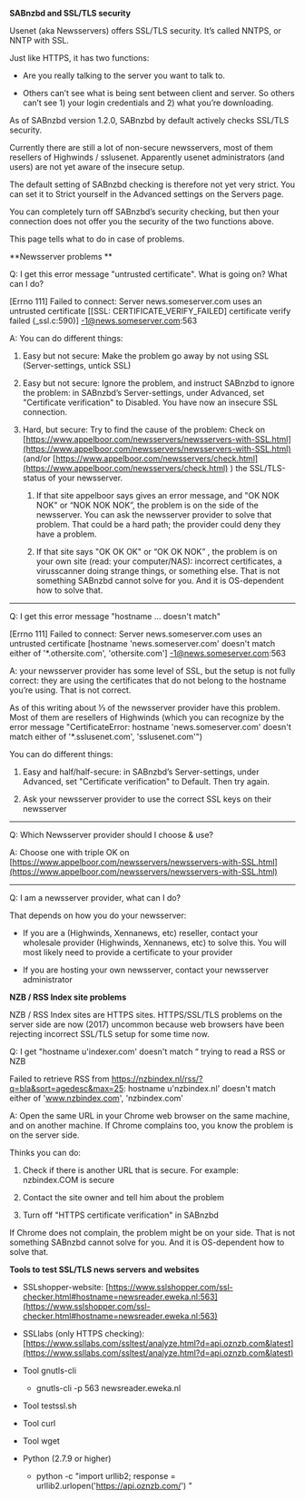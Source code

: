 **SABnzbd and SSL/TLS security**

Usenet (aka Newsservers) offers SSL/TLS security. It’s called NNTPS, or NNTP with SSL. 

Just like HTTPS, it has two functions:

* Are you really talking to the server you want to talk to.

* Others can’t see what is being sent between client and server. So others can’t see 1) your login credentials and 2) what you’re downloading.

As of SABnzbd version 1.2.0, SABnzbd by default actively checks SSL/TLS security. 

Currently there are still a lot of non-secure newsservers, most of them resellers of Highwinds / sslusenet. Apparently usenet administrators (and users) are not yet aware of the insecure setup.

The default setting of SABnzbd checking is therefore not yet very strict. You can set it to Strict yourself in the Advanced settings on the Servers page.

You can completely turn off SABnzbd’s security checking, but then your connection does not offer you the security of the two functions above.

This page tells what to do in case of problems.

**Newsserver problems **

Q: I get this error message "untrusted certificate". What is going on? What can I do?

[Errno 111] Failed to connect: Server news.someserver.com uses an untrusted certificate [[SSL: CERTIFICATE_VERIFY_FAILED] certificate verify failed (_ssl.c:590)] [-1@news.someserver.com](mailto:-1@news.someserver.com):563

A: You can do different things:

1. Easy but not secure: Make the problem go away by not using SSL (Server-settings, untick SSL)

2. Easy but not secure: Ignore the problem, and instruct SABnzbd to ignore the problem: in SABnzbd’s Server-settings, under Advanced, set "Certificate verification" to Disabled. You have now an insecure SSL connection.

3. Hard, but secure: Try to find the cause of the problem: Check on [https://www.appelboor.com/newsservers/newsservers-with-SSL.html](https://www.appelboor.com/newsservers/newsservers-with-SSL.html) (and/or [https://www.appelboor.com/newsservers/check.html](https://www.appelboor.com/newsservers/check.html) ) the SSL/TLS-status of your newsserver. 

    1. If that site appelboor says gives an error message, and "OK NOK NOK" or “NOK NOK NOK”, the problem is on the side of the newsserver. You can ask the newsserver provider to solve that problem. That could be a hard path; the provider could deny they have a problem. 

    2. If that site says "OK OK OK" or “OK OK NOK” , the problem is on your own site (read: your computer/NAS): incorrect certificates, a virusscanner doing strange things, or something else. That is not something SABnzbd cannot solve for you. And it is OS-dependent how to solve that.

* * *


Q: I get this error message "hostname … doesn't match"

[Errno 111] Failed to connect: Server news.someserver.com uses an untrusted certificate [hostname 'news.someserver.com' doesn't match either of '*.othersite.com', 'othersite.com'] -1@news.someserver.com:563

A: your newsserver provider has some level of SSL, but the setup is not fully correct: they are using the certificates that do not belong to the hostname you’re using. That is not correct.

As of this writing about ⅓ of the newsserver provider have this problem. Most of them are resellers of Highwinds (which you can recognize by the error message "CertificateError: hostname 'news.someserver.com' doesn't match either of '*.sslusenet.com', 'sslusenet.com'")

You can do different things:

1. Easy and half/half-secure: in SABnzbd’s Server-settings, under Advanced, set "Certificate verification" to Default. Then try again.

2. Ask your newsserver provider to use the correct SSL keys on their newsserver

* * *


Q: Which Newsserver provider should I choose & use?

A: Choose one with triple OK on [https://www.appelboor.com/newsservers/newsservers-with-SSL.html](https://www.appelboor.com/newsservers/newsservers-with-SSL.html)

* * *


Q: I am a newsserver provider, what can I do?

That depends on how you do your newsserver:

* If you are a (Highwinds, Xennanews, etc) reseller, contact your wholesale provider (Highwinds, Xennanews, etc) to solve this. You will most likely need to provide a certificate to your provider

* If you are hosting your own newsserver, contact your newsserver administrator

**NZB / RSS Index site problems**

NZB / RSS Index sites are HTTPS sites. HTTPS/SSL/TLS problems on the server side are now (2017) uncommon because web browsers have been rejecting incorrect SSL/TLS setup for some time now.

Q: I get "hostname u'indexer.com' doesn't match “ trying to read a RSS or NZB

Failed to retrieve RSS from https://nzbindex.nl/rss/?q=bla&sort=agedesc&max=25: hostname u'nzbindex.nl' doesn't match either of 'www.nzbindex.com', 'nzbindex.com'

A: Open the same URL in your Chrome web browser on the same machine, and on another machine. If Chrome complains too, you know the problem is on the server side.

Thinks you can do:

1. Check if there is another URL that is secure. For example: nzbindex.COM is secure

2. Contact the site owner and tell him about the problem

3. Turn off "HTTPS certificate verification" in SABnzbd

If Chrome does not complain, the problem might be on your side. That is not something SABnzbd cannot solve for you. And it is OS-dependent how to solve that.

**Tools to test SSL/TLS news servers and websites**

* SSLshopper-website: [https://www.sslshopper.com/ssl-checker.html#hostname=newsreader.eweka.nl:563](https://www.sslshopper.com/ssl-checker.html#hostname=newsreader.eweka.nl:563)

* SSLlabs (only HTTPS checking): [https://www.ssllabs.com/ssltest/analyze.html?d=api.oznzb.com&latest](https://www.ssllabs.com/ssltest/analyze.html?d=api.oznzb.com&latest)

* Tool gnutls-cli

    * gnutls-cli -p 563 newsreader.eweka.nl

* Tool testssl.sh 

* Tool curl

* Tool wget

* Python (2.7.9 or higher)

    * python -c "import urllib2; response = urllib2.urlopen('https://api.oznzb.com/') "

